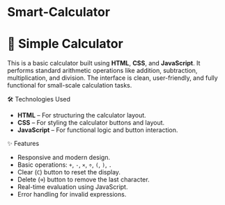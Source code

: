 # Smart-Calculator
# 🔢 Simple Calculator

This is a basic calculator built using **HTML**, **CSS**, and **JavaScript**. It performs standard arithmetic operations like addition, subtraction, multiplication, and division. The interface is clean, user-friendly, and fully functional for small-scale calculation tasks.

 🛠️ Technologies Used

- **HTML** – For structuring the calculator layout.
- **CSS** – For styling the calculator buttons and layout.
- **JavaScript** – For functional logic and button interaction.


✨ Features

- Responsive and modern design.
- Basic operations: `+`, `-`, `×`, `÷`, `(`, `)`, `.`
- Clear (`C`) button to reset the display.
- Delete (`⌫`) button to remove the last character.
- Real-time evaluation using JavaScript.
- Error handling for invalid expressions.


 
